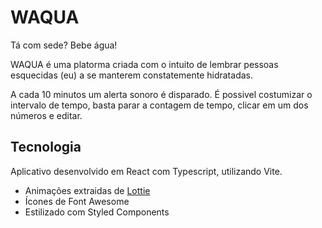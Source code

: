 # WAQUA

Tá com sede? Bebe água!

WAQUA é uma platorma criada com o intuito de lembrar pessoas esquecidas (eu) a se manterem constatemente hidratadas.

A cada 10 minutos um alerta sonoro é disparado. É possivel costumizar o intervalo de tempo, basta parar a contagem de tempo, clicar em um dos números e editar. 

## Tecnologia

Aplicativo desenvolvido em React com Typescript, utilizando Vite.

- Animações extraidas de [Lottie](https://lottiefiles.com/)
- Ícones de Font Awesome
- Estilizado com Styled Components

